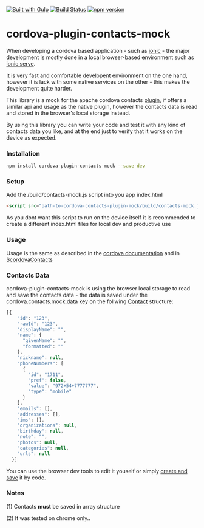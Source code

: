 [![Built with Gulp](https://raw.github.com/cyparu/artwork/master/builtwith.png)](http://gulpjs.com)
[![Build Status](https://travis-ci.org/meirotstein/cordova-plugin-contacts-mock.svg?branch=master)](https://travis-ci.org/meirotstein/cordova-plugin-contacts-mock)
[![npm version](https://badge.fury.io/js/cordova-plugin-contacts-mock.svg)](https://badge.fury.io/js/cordova-plugin-contacts-mock)

# cordova-plugin-contacts-mock

When developing a cordova based application - such as [ionic](https://ionicframework.com/) - the major development is mostly done in a local browser-based environment such as [ionic serve](https://ionicframework.com/docs/v2/cli/serve/).

It is very fast and comfortable developent environment on the one hand, however it is lack with some native services on the other - this makes the development quite harder.

This library is a mock for the apache cordova contacts [plugin](https://github.com/apache/cordova-plugin-contacts), if offers a similar api and usage as the native plugin, however the contacts data is read and stored in the browser's local storage instead.

By using this library you can write your code and test it with any kind of contacts data you like, and at the end just to verify that it works on the device as expected.

### Installation
```bash
npm install cordova-plugin-contacts-mock --save-dev
```

### Setup

Add the /build/contacts-mock.js script into you app index.html

```html
<script src="path-to-cordova-contacts-plugin-mock/build/contacts-mock.js"></script>
```

As you dont want this script to run on the device itself it is recommended to create a different index.html files for local dev and productive use

### Usage

Usage is the same as described in the [cordova documentation](https://cordova.apache.org/docs/en/latest/reference/cordova-plugin-contacts/#navigatorcontacts) and in [$cordovaContacts](http://ngcordova.com/docs/plugins/contacts/)

### Contacts Data
cordova-plugin-contacts-mock is using the browser local storage to read and save the contacts data - the data is saved under the cordova.contacts.mock.data key on the follwing [Contact](https://cordova.apache.org/docs/en/latest/reference/cordova-plugin-contacts/#contact) structure:
```javascript
[{
    "id": "123",
    "rawId": "123",
    "displayName": "",
    "name": {
      "givenName": "",
      "formatted": ""
    },
    "nickname": null,
    "phoneNumbers": [
      {
        "id": "1711",
        "pref": false,
        "value": "972+54+7777777",
        "type": "mobile"
      }
    ],
    "emails": [],
    "addresses": [],
    "ims": [],
    "organizations": null,
    "birthday": null,
    "note": "",
    "photos": null,
    "categories": null,
    "urls": null
  }]
```
You can use the browser dev tools to edit it youself or simply [create and save](https://cordova.apache.org/docs/en/latest/reference/cordova-plugin-contacts/#save-example) it by code.

### Notes

(1) Contacts **must** be saved in array structure

(2) It was tested on chrome only.. 
